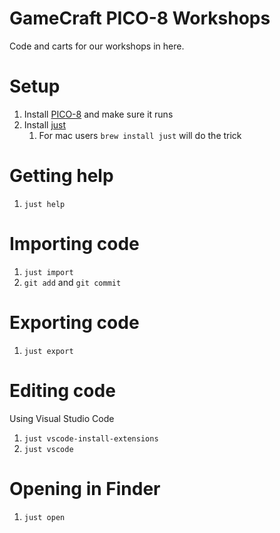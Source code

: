 # GameCraft PICO-8 Workshops

Code and carts for our workshops in here.

# Setup

1. Install [PICO-8](https://www.lexaloffle.com/pico-8.php) and make sure it runs
2. Install [just](https://just.systems/)
   1. For mac users `brew install just` will do the trick

# Getting help

1. `just help`

# Importing code

1. `just import`
2. `git add` and `git commit`

# Exporting code

1. `just export`

# Editing code

Using Visual Studio Code
1. `just vscode-install-extensions`
2. `just vscode`

# Opening in Finder

1. `just open`
